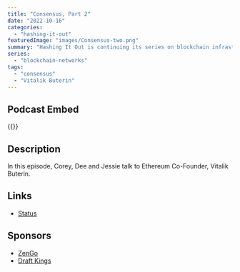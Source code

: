 ```yaml
---
title: "Consensus, Part 2"
date: "2022-10-16"
categories: 
  - "hashing-it-out"
featuredImage: "images/Consensus-two.png"
summary: "Hashing It Out is continuing its series on blockchain infrastructure with the Consensus layer. In this episode, Corey, Dee and Jessie talk to Ethereum  Co-Founder, Vitalik Buterin."
series:
  - "blockchain-networks"
tags:
  - "consensus" 
  - "Vitalik Buterin"
---
```


## Podcast Embed
{{<podcast-embed url="https://player.simplecast.com/16753ff8-cac9-4bb1-a6dd-fb7d83427310?dark=false&color=EE6E04">}}

## Description
In this episode, Corey, Dee and Jessie talk to Ethereum Co-Founder, Vitalik Buterin. 

## Links 
- [Status](https://status.im)

## Sponsors
- [ZenGo]()
- [Draft Kings]()
